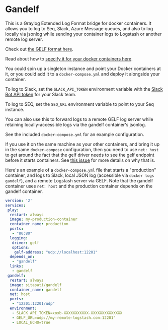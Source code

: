 # Gandelf

This is a Graylog Extended Log Format bridge for docker containers. It allows you to log to Seq, Slack, Azure Message queues, and also to log locally via jsonlog while sending your container logs to Logstash or another remote log server.

Check out [the GELF format here](http://docs.graylog.org/en/2.1/pages/gelf.html).

Read about how to [specify it for your docker containers here](https://docs.docker.com/engine/admin/logging/overview/#/gelf-options).

You could spin up a singleton instance and point your Docker containers at it, or you
could add it to a `docker-compose.yml` and deploy it alongside your container.

To log to Slack, set the `SLACK_API_TOKEN` environment variable with the [Slack Bot API token](https://api.slack.com/bot-users) for your Slack team.

To log to SEQ, set the `SEQ_URL` environment variable to point to your Seq instance.

You can also use this to forward logs to a remote GELF log server while retaining locally-accessible logs via the gandelf container's jsonlog.

See the included `docker-compose.yml` for an example configuration.

If you use it on the same machine as your other containers, and bring it up in the same `docker-compose` configuration, then you need to use `net: host` to get around the fact that the gelf driver needs to see the gelf endpoint before it starts containers. See [this issue](https://github.com/docker/compose/issues/2657) for more details on why that is.

Here's an example of a `docker-compose.yml` file that starts a "production" container, and logs to Slack, local JSON log (accessible via `docker logs gandelf`), and a remote Logstash server via GELF. Note that the gandelf container uses `net: host` and the production container depends on the gandelf container.

```YAML
version: '2'
services:
 play:
  restart: always
  image: my-production-container
  container_name: production
  ports:
   - "80:80"
  logging:
   driver: gelf
   options:
    gelf-address: "udp://localhost:12201"
  depends_on:
   - "gandelf"
  links:
   - gandelf
 gandelf:
  restart: always
  image: sitapati/gandelf
  container_name: gandelf
  net: host
  ports:
   - "12201:12201/udp"
  environment:
   - SLACK_API_TOKEN=xoxb-XXXXXXXXXXX-XXXXXXXXXXXXXX
   - GELF_URL=udp://my-remote-logstash.com:12201"
   - LOCAL_ECHO=true
   ```
